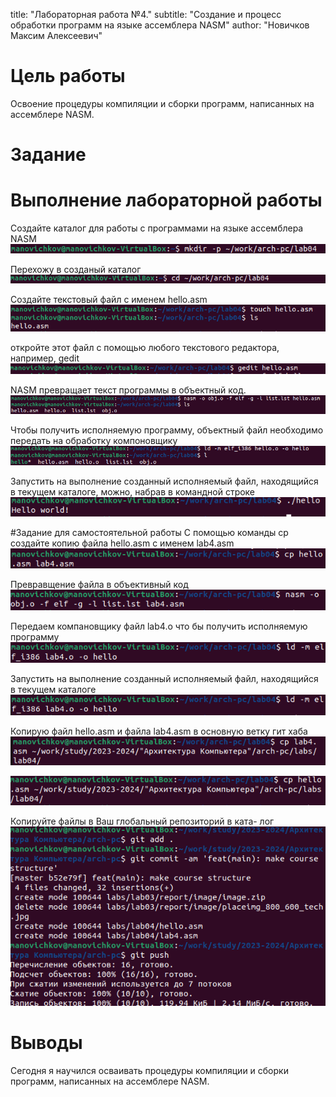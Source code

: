 title: "Лабораторная работа №4."
subtitle: "Создание и процесс
обработки программ на языке ассемблера NASM"
author: "Новичков Максим Алексеевич"
# Цель работы
Освоение процедуры компиляции и сборки программ, написанных на ассемблере NASM.
# Задание

# Выполнение лабораторной работы
Создайте каталог для работы с программами на языке ассемблера NASM 
![Создаю каталог на языке NASP](image/Screenshot_10.png)

Перехожу в созданый каталог
![Переход в созданый каталог](image/Screenshot_11.png)

Создайте текстовый файл с именем hello.asm
![Создаю текстовый файл и проверял](image/Screenshot_12.png)

откройте этот файл с помощью любого текстового редактора, например, gedit
![Открываю файл в текстовом редакторе](image/Screenshot_13.png)

NASM превращает текст программы в объектный код.
![Превращаю текст программы в код и проверяю](image/Screenshot_14.png)

Чтобы получить исполняемую программу, объектный файл
необходимо передать на обработку компоновщику
![Передаю файл на обработку и проверяю](image/Screenshot_15.png)

Запустить на выполнение созданный исполняемый файл, находящийся в текущем каталоге,
можно, набрав в командной строке
![Запускаю файл](image/Screenshot_16.png)

#Задание для самостоятельной работы
С помощью команды cp создайте копию файла
hello.asm с именем lab4.asm
![Создал копию файла](image/Screenshot_17.png)

Превравщение файла в объективный код
![Превратил файл в объективный код](image/Screenshot_19.png)

Передаем компановщику файл lab4.o что бы получить исполняемую программу
![Передаю файл](image/Screenshot_20.png)

Запустить на выполнение созданный исполняемый файл, находящийся в текущем каталоге
![Запускаю на выполнение файл](image/Screenshot_21.png)

Копирую файл hello.asm и файла lab4.asm в основную ветку гит хаба
![-](image/Screenshot_24.png)

![-](image/Screenshot_25.png)

Копируйте файлы  в Ваш глобальный репозиторий в ката-
лог
![Копирую файл и отправляю](image/Screenshot_26.png)
# Выводы
Сегодня я научился осваивать процедуры компиляции и сборки программ, написанных на ассемблере NASM.



